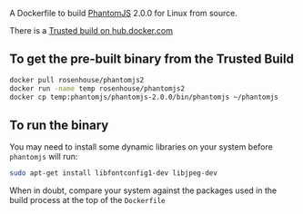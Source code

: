 A Dockerfile to build [PhantomJS](https://github.com/ariya/phantomjs) 2.0.0 for Linux from source.

There is a [Trusted build on hub.docker.com](https://registry.hub.docker.com/u/rosenhouse/phantomjs2/)

## To get the pre-built binary from the Trusted Build
```bash
docker pull rosenhouse/phantomjs2
docker run -name temp rosenhouse/phantomjs2
docker cp temp:phantomjs/phantomjs-2.0.0/bin/phantomjs ~/phantomjs
```

## To run the binary
You may need to install some dynamic libraries on your system before `phantomjs` will run:
```bash
sudo apt-get install libfontconfig1-dev libjpeg-dev
```
When in doubt, compare your system against the packages used in the build process at the top of the `Dockerfile`

